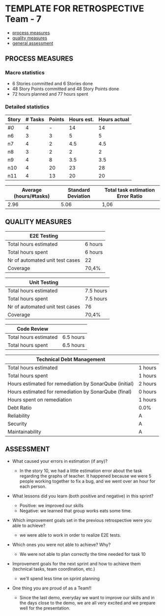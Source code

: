 TEMPLATE FOR RETROSPECTIVE Team - 7
=====================================

- [process measures](#process-measures)
- [quality measures](#quality-measures)
- [general assessment](#assessment)

## PROCESS MEASURES 

### Macro statistics

- 6 Stories committed and 6 Stories done 
- 48 Story Points committed and 48 Story Points done
- 72 hours planned and 77 hours spent
 
### Detailed statistics

| Story  | # Tasks | Points | Hours est. | Hours actual |
|--------|---------|--------|------------|--------------|
| _#0_   |    4     |    -   |      14      |       14       |
| n6      |    3     |    3    |     5       |      5    |
| n7      |    4     |    2    |      4.5      |     4.5       |   
| n8      |    3     |    2    |      2      |     2       |  
| n9      |    4     |    8    |      3.5      |      3.5        |  
| n10      |    4     |    20    |      23       |      28      |    
| n11      |    4     |    13    |      20       |     20       |    

| Average (hours/#tasks) | Standard Deviation | Total task estimation Error Ratio |
|------------------------|--------------------|-----------------------------------|
| 2.96  |    5.06     | 1,06 |


## QUALITY MEASURES 

| E2E Testing    |                    |
|-------------------------------|--------------------|
| Total hours estimated |   6 hours     |
| Total hours spent |    6 hours     |
| Nr of automated unit test cases  |    22     |
| Coverage |   70,4%     |

| Unit Testing     |                    |
|-------------------------------|--------------------|
| Total hours estimated |    7.5 hours     |
| Total hours spent |    7.5 hours     |
| Nr of automated unit test cases  |    76     |
| Coverage |   70,4%     |

  
| Code Review    |                    |
|----------------|--------------------|
| Total hours estimated |    6.5 hours     |
| Total hours spent |    6.5 hours     |
  
| Technical Debt Management    |                    |
|------------------------------|--------------------|
| Total hours estimated |    1 hours     |
| Total hours spent |    1 hours     |
| Hours estimated for remediation by SonarQube (initial) |    2 hours   |
| Hours estimated for remediation by SonarQube (final) |    0 hours     |
| Hours spent on remediation  |    1 hours     |
| Debt Ratio  |    0.0%     |
| Reliability |    A     |
| Security  |    A     |
| Maintainability  |    A     |

## ASSESSMENT

- What caused your errors in estimation (if any)?
  - In the story 10, we had a little estimation error about the task regarding the graphs of teacher. It happened because we were 5 people working together to fix a bug, and we went over an hour for each person.

- What lessons did you learn (both positive and negative) in this sprint? 
  - Positive: we improved our skills 
  - Negative: we learned that group works eats some time. 

- Which improvement goals set in the previous retrospective were you able to achieve? 
  - we were able to work in order to realize E2E tests.
  
- Which ones you were not able to achieve? Why?
  - We were not able to plan correctly the time needed for task 10 

- Improvement goals for the next sprint and how to achieve them (technical tasks, team coordination, etc.)
  - we'll spend less time on sprint planning 
  
- One thing you are proud of as a Team!!
  
  - Since the last demo, everyday we want to improve our skills and in the days close to the demo, we are all very excited and we prepare well for the presentation.
